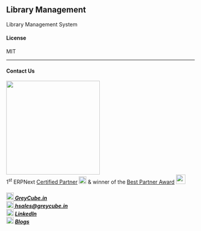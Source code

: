 ## Library Management

Library Management System

#### License

MIT

<hr>

#### Contact Us  

<img src="https://greycube.in/files/greycube_logo09eade.jpg" width="250" height="auto"> <br>
1<sup>st</sup> ERPNext [Certified Partner](https://frappe.io/api/method/frappe.utils.print_format.download_pdf?doctype=Certification&name=PARTCRTF00002&format=Partner%20Certificate&no_letterhead=0&letterhead=Blank&settings=%7B%7D&_lang=en#toolbar=0)
<img src="https://greycube.in/files/certificate.svg" width="20" height="20">
& winner of the [Best Partner Award](https://frappe.io/partners/india/greycube-technologies) <img src="https://github.com/Sakshi-Greycube/library_management/assets/155966160/df8319b5-a40e-4156-a9ae-9b1d64b32f48" width="25" height="25"><br>
<h5>
<img src="https://greycube.in/files/link.svg" width="20" height="auto"><a href="https://greycube.in"> GreyCube.in</a><br>
<img src="https://greycube.in/files/8665305_envelope_email_icon.svg" width="20" height="18"><a href="mailto:sales@greycube.in"> 
 hsales@greycube.in</a><br>
<img src="https://greycube.in/files/linkedin1.svg" width="20" height="18"> <a href="https://www.linkedin.com/company/greycube-technologies"> LinkedIn</a><br>
<img src="https://greycube.in/files/blog.svg" width="20" height="18"> <a href="https://greycube.in/blog" target="_blank"> Blogs</a></h5>


